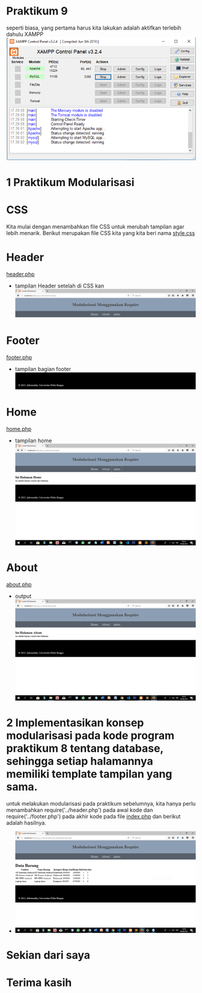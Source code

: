 # Praktikum 9
seperti biasa, yang pertama harus kita lakukan adalah aktifkan terlebih dahulu XAMPP
![](https://github.com/aditya-sultan/Lab8Web/blob/master/schreenshoot/Capture(7).PNG)

# 1 Praktikum Modularisasi

# CSS
Kita mulai dengan menambahkan file CSS untuk merubah tampilan agar lebih menarik. Berikut merupakan file CSS kita yang kita beri nama [style.css](https://github.com/aditya-sultan/Lab9Web/blob/master/style.css)

# Header
[header.php](https://github.com/aditya-sultan/Lab9Web/blob/master/header.php)

* tampilan Header setelah di CSS kan
![output](https://github.com/aditya-sultan/Lab9Web/blob/master/schreenshoot/header.PNG)

# Footer
[footer.php](https://github.com/aditya-sultan/Lab9Web/blob/master/fhomrphp)

* tampilan bagian footer
![output](https://github.com/aditya-sultan/Lab9Web/blob/master/schreenshoot/footer.PNG)

# Home
[home.php](https://github.com/aditya-sultan/Lab9Web/blob/master/home.php)

* tampilan home
![output](https://github.com/aditya-sultan/Lab9Web/blob/master/schreenshoot/home.PNG)

# About
[about.php](https://github.com/aditya-sultan/Lab9Web/blob/master/about.php)

* output
![output](https://github.com/aditya-sultan/Lab9Web/blob/master/schreenshoot/about.PNG)

# 2 Implementasikan konsep modularisasi pada kode program praktikum 8 tentang database, sehingga setiap halamannya memiliki template tampilan yang sama.

untuk melakukan modularisasi pada praktikum sebelumnya, kita hanya perlu menambahkan require('../header.php') pada awal kode dan require('../footer.php') pada akhir kode pada file [index.php](https://github.com/aditya-sultan/Lab9Web/blob/master/lab8_php_database/index.php)
dan berikut adalah hasilnya.

* ![output](https://github.com/aditya-sultan/Lab9Web/blob/master/schreenshoot/index.PNG)

# Sekian dari saya
# Terima kasih
